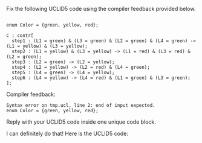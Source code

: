 
Fix the following UCLID5 code using the compiler feedback provided below.

```

enum Color = {green, yellow, red};

C : contr[
  step1 : (L1 = green) & (L3 = green) & (L2 = green) & (L4 = green) -> (L1 = yellow) & (L3 = yellow);
  step2 : (L1 = yellow) & (L3 = yellow) -> (L1 = red) & (L3 = red) & (L2 = green);
  step3 : (L2 = green) -> (L2 = yellow);
  step4 : (L2 = yellow) -> (L2 = red) & (L4 = green);
  step5 : (L4 = green) -> (L4 = yellow);
  step6 : (L4 = yellow) -> (L4 = red) & (L1 = green) & (L3 = green);
];
```

Compiler feedback:

```
Syntax error on tmp.ucl, line 2: end of input expected.
enum Color = {green, yellow, red};

```
Reply with your UCLID5 code inside one unique code block.

I can definitely do that! Here is the UCLID5 code:
```
